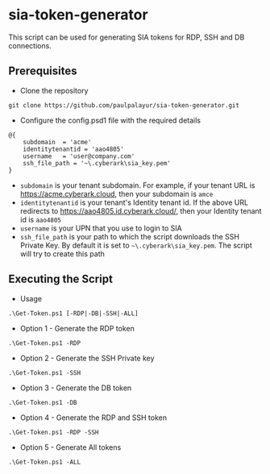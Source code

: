 # sia-token-generator

This script can be used for generating SIA tokens for RDP, SSH and DB connections.

## Prerequisites

* Clone the repository

```
git clone https://github.com/paulpalayur/sia-token-generator.git
```

* Configure the config.psd1 file with the required details

```
@{
    subdomain  = 'acme'
    identitytenantid = 'aao4805'
    username   = 'user@company.com'
    ssh_file_path = '~\.cyberark\sia_key.pem'
}
```

* `subdomain` is your tenant subdomain. For example, if your tenant URL is https://acme.cyberark.cloud, then your subdomain is `amce`
* `identitytenantid` is your tenant's Identity tenant id. If the above URL redirects to https://aao4805.id.cyberark.cloud/, then your Identity tenant id is `aao4805`
* `username` is your UPN that you use to login to SIA
* `ssh_file_path` is your path to which the script downloads the SSH Private Key. By default it is set to `~\.cyberark\sia_key.pem`. The script will try to create this path

## Executing the Script

* Usage

```
.\Get-Token.ps1 [-RDP|-DB|-SSH|-ALL]
```

* Option 1 - Generate the RDP token

```
.\Get-Token.ps1 -RDP
```

* Option 2 - Generate the SSH Private key

```
.\Get-Token.ps1 -SSH
```

* Option 3 - Generate the DB token

```
.\Get-Token.ps1 -DB
```

* Option 4 - Generate the RDP and SSH token

```
.\Get-Token.ps1 -RDP -SSH
```

* Option 5 - Generate All tokens

```
.\Get-Token.ps1 -ALL
```